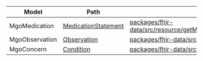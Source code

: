  Model | Path | Mapping 
|----------|----------| ----------|
| MgoMedication    | [MedicationStatement](MedicationStatement/?category=urn:oid:2.16.840.1.[…]0.20.77.5.3%7C6&_include=MedicationStatement:medication) | [packages/fhir-data/src/resource/getMgoMedicationStatements/getMgoMedicationStatements.ts](https://github.com/minvws/nl-mgo-app-web-private/blob/main/packages/fhir-data/src/resource/getMgoMedicationStatements/getMgoMedicationStatements.ts)
| MgoObservation    | [Observation](Observation/$lastn?category=http://snomed.info/sct%7C275711006&_include=Observation:related-target&_include=Observation:specimen) |  [packages/fhir-data/src/resource/getMgoObservations/getMgoObservations.ts](https://github.com/minvws/nl-mgo-app-web-private/blob/main/packages/fhir-data/src/resource/getMgoObservations/getMgoObservations.ts)
| MgoConcern       | [Condition](Condition?_format=json) | [packages/fhir-data/src/resource/getMgoConditions/getMgoConditions.ts](https://github.com/minvws/nl-mgo-app-web-private/blob/main/packages/fhir-data/src/resource/getMgoConditions/getMgoConditions.ts)
